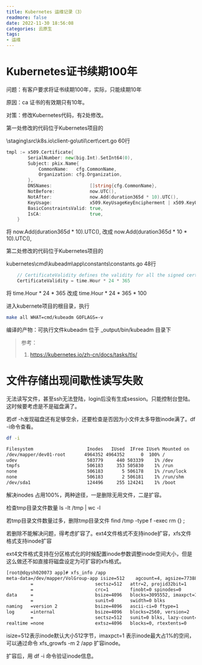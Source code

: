 ```yaml
---
title: Kubernetes 运维记录（3）
readmore: false
date: 2022-11-30 18:56:08
categories: 云原生
tags:
- 运维
---
```


# Kubernetes证书续期100年

问题：有客户要求将证书续期100年，实际，只能续期10年

原因：ca 证书的有效期只有10年。

对策：修改Kubernetes代码，有2处修改。



第一处修改的代码位于Kubernetes项目的

\staging\src\k8s.io\client-go\util\cert\cert.go 60行

```go
tmpl := x509.Certificate{
		SerialNumber: new(big.Int).SetInt64(0),
		Subject: pkix.Name{
			CommonName:   cfg.CommonName,
			Organization: cfg.Organization,
		},
		DNSNames:              []string{cfg.CommonName},
		NotBefore:             now.UTC(),
		NotAfter:              now.Add(duration365d * 10).UTC(),
		KeyUsage:              x509.KeyUsageKeyEncipherment | x509.KeyUsageDigitalSignature | x509.KeyUsageCertSign,
		BasicConstraintsValid: true,
		IsCA:                  true,
	}
```

将 now.Add(duration365d * 10).UTC(), 改成 now.Add(duration365d * 10 * 10).UTC(),



第二处修改的代码位于Kubernetes项目的

kubernetes\cmd\kubeadm\app\constants\constants.go 48行

```go
	// CertificateValidity defines the validity for all the signed certificates generated by kubeadm
	CertificateValidity = time.Hour * 24 * 365
```

将 time.Hour * 24 * 365 改成 time.Hour * 24 * 365 * 100



进入kubernete项目的根目录，执行

```bash
make all WHAT=cmd/kubeadm GOFLAGS=-v
```

编译的产物：可执行文件kubeadm 位于 _output/bin/kubeadm 目录下

> 参考：
> 1. https://kubernetes.io/zh-cn/docs/tasks/tls/


# 文件存储出现间歇性读写失败

无法读写文件，甚至ssh无法登陆，login后没有生成session。只能控制台登陆。这时候要考虑是不是磁盘满了。

若df -h发现磁盘还有足够空余，还要检查是否因为小文件太多导致inode满了。df -i命令查看。

```bash
df -i

Filesystem                    Inodes   IUsed  IFree IUse% Mounted on
/dev/mapper/dev01-root       4964352 4964352      0  100% /
udev                          503779     440 503339    1% /dev
tmpfs                         506183     353 505830    1% /run
none                          506183       5 506178    1% /run/lock
none                          506183       2 506181    1% /run/shm
/dev/sda1                     124496     255 124241    1% /boot
```

解决inodes 占用100%，两种途径，一是删除无用文件，二是扩容。

检查tmp目录文件数量 ls -lt /tmp | wc -l

若tmp目录文件数量过多，删除tmp目录文件 find /tmp -type f -exec rm {} \;

若删除不能解决问题，得考虑扩容了。ext4文件格式不支持inode扩容，xfs文件格式支持inode扩容

ext4文件格式支持在分区格式化的时候配置inode参数调整inode空间大小，但是这么做还不如直接将磁盘设定为可扩容的xfs格式。

```bash
[root@dqysh020073 app]# xfs_info /app
meta-data=/dev/mapper/VolGroup-app isize=512    agcount=4, agsize=773888 blks
         =                       sectsz=512   attr=2, projid32bit=1
         =                       crc=1        finobt=0 spinodes=0
data     =                       bsize=4096   blocks=3095552, imaxpct=1
         =                       sunit=0      swidth=0 blks
naming   =version 2              bsize=4096   ascii-ci=0 ftype=1
log      =internal               bsize=4096   blocks=2560, version=2
         =                       sectsz=512   sunit=0 blks, lazy-count=1
realtime =none                   extsz=4096   blocks=0, rtextents=0
```

isize=512表示inode默认大小512字节，imaxpct=1 表示inode最大占1%的空间，可以通过命令 xfs_growfs -m 2 /app 扩容inode。

扩容后，用 df -i 命令验证inode信息。
